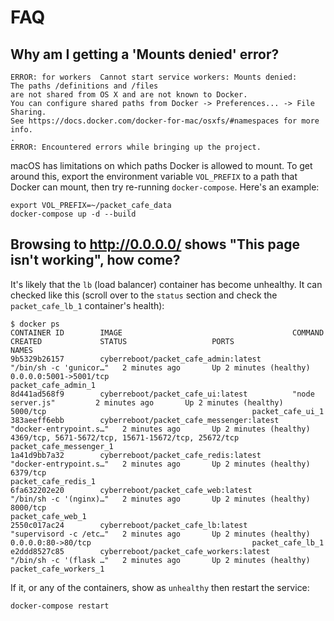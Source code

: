 # FAQ

## Why am I getting a 'Mounts denied' error?

```text
ERROR: for workers  Cannot start service workers: Mounts denied: 
The paths /definitions and /files
are not shared from OS X and are not known to Docker.
You can configure shared paths from Docker -> Preferences... -> File Sharing.
See https://docs.docker.com/docker-for-mac/osxfs/#namespaces for more info.
.
ERROR: Encountered errors while bringing up the project.
```

macOS has limitations on which paths Docker is allowed to mount. To get around this, export the environment variable `VOL_PREFIX` to a path that Docker can mount, then try re-running `docker-compose`. Here's an example:

```text
export VOL_PREFIX=~/packet_cafe_data
docker-compose up -d --build
```

## Browsing to http://0.0.0.0/ shows "This page isn't working", how come?

It's likely that the `lb` \(load balancer\) container has become unhealthy. It can checked like this \(scroll over to the `status` section and check the `packet_cafe_lb_1` container's health\):

```text
$ docker ps
CONTAINER ID        IMAGE                                      COMMAND                  CREATED             STATUS                   PORTS                                                 NAMES
9b5329b26157        cyberreboot/packet_cafe_admin:latest       "/bin/sh -c 'gunicor…"   2 minutes ago       Up 2 minutes (healthy)   0.0.0.0:5001->5001/tcp                                packet_cafe_admin_1
8d441ad568f9        cyberreboot/packet_cafe_ui:latest          "node server.js"         2 minutes ago       Up 2 minutes (healthy)   5000/tcp                                              packet_cafe_ui_1
383aeeff6ebb        cyberreboot/packet_cafe_messenger:latest   "docker-entrypoint.s…"   2 minutes ago       Up 2 minutes (healthy)   4369/tcp, 5671-5672/tcp, 15671-15672/tcp, 25672/tcp   packet_cafe_messenger_1
1a41d9bb7a32        cyberreboot/packet_cafe_redis:latest       "docker-entrypoint.s…"   2 minutes ago       Up 2 minutes (healthy)   6379/tcp                                              packet_cafe_redis_1
6fa632202e20        cyberreboot/packet_cafe_web:latest         "/bin/sh -c '(nginx)…"   2 minutes ago       Up 2 minutes (healthy)   8000/tcp                                              packet_cafe_web_1
2550c017ac24        cyberreboot/packet_cafe_lb:latest          "supervisord -c /etc…"   2 minutes ago       Up 2 minutes (healthy)   0.0.0.0:80->80/tcp                                    packet_cafe_lb_1
e2ddd8527c85        cyberreboot/packet_cafe_workers:latest     "/bin/sh -c '(flask …"   2 minutes ago       Up 2 minutes (healthy)                                                         packet_cafe_workers_1
```

If it, or any of the containers, show as `unhealthy` then restart the service:

```text
docker-compose restart
```



